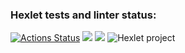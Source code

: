 ### Hexlet tests and linter status:
[![Actions Status](https://github.com/meco-coder/java-project-lvl3/workflows/hexlet-check/badge.svg)](https://github.com/meco-coder/java-project-lvl3/actions)
<a href="https://codeclimate.com/github/meco-coder/java-project-lvl3/maintainability"><img src="https://api.codeclimate.com/v1/badges/74ea7a489488408db385/maintainability" /></a>
<a href="https://codeclimate.com/github/meco-coder/java-project-lvl3/test_coverage"><img src="https://api.codeclimate.com/v1/badges/74ea7a489488408db385/test_coverage" /></a>
![Hexlet project](https://github.com/meco-coder/java-project-lvl3/actions/workflows/main.yml/badge.svg)